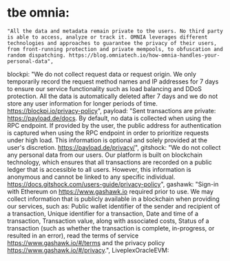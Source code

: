 # tbe  omnia:
    "All the data and metadata remain private to the users. No third party is able to access, analyze or track it. OMNIA leverages different technologies and approaches to guarantee the privacy of their users, from front-running protection and private mempools, to obfuscation and random dispatching. https://blog.omniatech.io/how-omnia-handles-your-personal-data",
  blockpi:
    "We do not collect request data or request origin. We only temporarily record the request method names and IP addresses for 7 days to ensure our service functionality such as load balancing and DDoS protection. All the data is automatically deleted after 7 days and we do not store any user information for longer periods of time. https://blockpi.io/privacy-policy",
  payload:
    "Sent transactions are private: https://payload.de/docs. By default, no data is collected when using the RPC endpoint. If provided by the user, the public address for authentication is captured when using the RPC endpoint in order to prioritize requests under high load. This information is optional and solely provided at the user's discretion. https://payload.de/privacy/",
  gitshock:
    "We do not collect any personal data from our users. Our platform is built on blockchain technology, which ensures that all transactions are recorded on a public ledger that is accessible to all users. However, this information is anonymous and cannot be linked to any specific individual. https://docs.gitshock.com/users-guide/privacy-policy",
  gashawk:
    "Sign-in with Ethereum on https://www.gashawk.io required prior to use. We may collect information that is publicly available in a blockchain when providing our services, such as: Public wallet identifier of the sender and recipient of a transaction, Unique identifier for a transaction, Date and time of a transaction, Transaction value, along with associated costs, Status of a transaction (such as whether the transaction is complete, in-progress, or resulted in an error), read the terms of service https://www.gashawk.io/#/terms and the privacy policy https://www.gashawk.io/#/privacy.",
  LiveplexOracleEVM:
